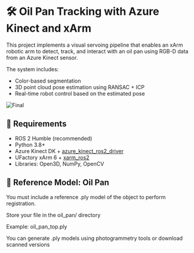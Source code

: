 # 🛠️ Oil Pan Tracking with Azure Kinect and xArm 

This project implements a visual servoing pipeline that enables an xArm robotic arm to detect, track, and interact with an oil pan using RGB-D data from an Azure Kinect sensor.

The system includes:
- Color-based segmentation
- 3D point cloud pose estimation using RANSAC + ICP
- Real-time robot control based on the estimated pose

![Final](https://github.com/user-attachments/assets/b20255a8-7cdc-44ef-b2ec-157498bf71b1)

## 🔧 Requirements

- ROS 2 Humble (recommended)
- Python 3.8+
- Azure Kinect DK + [azure_kinect_ros2_driver](https://github.com/ckennedy2050/Azure_Kinect_ROS2_Driver)
- UFactory xArm 6 + [xarm_ros2](https://github.com/xArm-Developer/xarm_ros2)
- Libraries: Open3D, NumPy, OpenCV

## 📁 Reference Model: Oil Pan
You must include a reference .ply model of the object to perform registration.

Store your file in the oil_pan/ directory

Example: oil_pan_top.ply

You can generate .ply models using photogrammetry tools or download scanned versions

